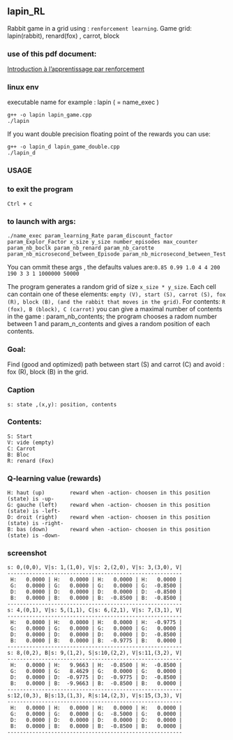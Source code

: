  ## lapin_RL
 Rabbit game in a grid using : ``renforcement learning``. Game grid: lapin(rabbit), renard(fox) , carrot, block
 ### use of this pdf document: 
 [Introduction à l’apprentissage par renforcement](https://eduscol.education.fr/sti/sites/eduscol.education.fr.sti/files/ressources/pedagogiques/14756/14756-introduction-lapprentissage-par-renforcement-ensps.pdf)

### linux env

executable name for example : lapin ( = name_exec ) 
```
g++ -o lapin lapin_game.cpp
./lapin 
```
If you want double precision floating point of the rewards you can use:
```
g++ -o lapin_d lapin_game_double.cpp
./lapin_d
```
### USAGE

### to exit the program
```
Ctrl + c 
```
### to launch with args: 

``
./name_exec param_learning_Rate param_discount_factor param_Explor_Factor x_size y_size number_episodes max_counter param_nb_boclk param_nb_renard param_nb_carotte param_nb_microsecond_between_Episode param_nb_microsecond_between_Test
``

You can ommit these args , the defaults values are:`` 0.85 0.99 1.0 4 4 200 190 3 3 1 1000000 50000 ``

The program generates a random grid of size ``x_size * y_size``.
Each cell can contain one of these elements: ``empty (V), start (S), carrot (S), fox (R), block (B), (and the rabbit that moves in the grid)``.
For contents: ``R (fox), B (block), C (carrot)`` you can give a maximal number of contents in the game : param_nb_contents; the program chooses a radom number between 1 and param_n_contents and gives a random position of each contents.

### Goal: 
Find  (good and optimized) path between start (S) and carrot (C) and avoid : fox (R), block (B) in the grid.

### Caption
```
s: state ,(x,y): position, contents
```
### Contents:
```
S: Start
V: vide (empty)
C: Carrot
B: Bloc
R: renard (Fox)
```
### Q-learning value (rewards)
```
H: haut (up)        reward when -action- choosen in this position (state) is -up-   
G: gauche (left)    reward when -action- choosen in this position (state) is -left-
D: droit (right)    reward when -action- choosen in this position (state) is -right-
B: bas (down)       reward when -action- choosen in this position (state) is -down-
```
### screenshot
```
s: 0,(0,0), V|s: 1,(1,0), V|s: 2,(2,0), V|s: 3,(3,0), V|          
--------------------------------------------------------          
 H:   0.0000 | H:   0.0000 | H:   0.0000 | H:   0.0000 |          
 G:   0.0000 | G:   0.0000 | G:   0.0000 | G:  -0.8500 |          
 D:   0.0000 | D:   0.0000 | D:   0.0000 | D:  -0.8500 |          
 B:   0.0000 | B:   0.0000 | B:  -0.8500 | B:  -0.8500 |          
--------------------------------------------------------          
s: 4,(0,1), V|s: 5,(1,1), C|s: 6,(2,1), V|s: 7,(3,1), V|          
--------------------------------------------------------          
 H:   0.0000 | H:   0.0000 | H:   0.0000 | H:  -0.9775 |          
 G:   0.0000 | G:   0.0000 | G:   0.0000 | G:   0.0000 |          
 D:   0.0000 | D:   0.0000 | D:   0.0000 | D:  -0.8500 |          
 B:   0.0000 | B:   0.0000 | B:  -0.9775 | B:   0.0000 |          
--------------------------------------------------------          
s: 8,(0,2), B|s: 9,(1,2), S|s:10,(2,2), V|s:11,(3,2), V|          
--------------------------------------------------------          
 H:   0.0000 | H:   9.9663 | H:  -0.8500 | H:  -0.8500 |          
 G:   0.0000 | G:   8.4629 | G:   0.0000 | G:   0.0000 |          
 D:   0.0000 | D:  -0.9775 | D:  -0.9775 | D:  -0.8500 |          
 B:   0.0000 | B:  -9.9663 | B:  -0.8500 | B:   0.0000 |          
--------------------------------------------------------          
s:12,(0,3), B|s:13,(1,3), R|s:14,(2,3), V|s:15,(3,3), V|          
--------------------------------------------------------          
 H:   0.0000 | H:   0.0000 | H:   0.0000 | H:   0.0000 |          
 G:   0.0000 | G:   0.0000 | G:  -8.5000 | G:   0.0000 |          
 D:   0.0000 | D:   0.0000 | D:   0.0000 | D:   0.0000 |          
 B:   0.0000 | B:   0.0000 | B:  -0.8500 | B:   0.0000 |          
-------------------------------------------------------- 
```

